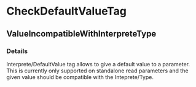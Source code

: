 ﻿---  
uid: Validator_2_68_3  
---

# CheckDefaultValueTag

## ValueIncompatibleWithInterpreteType

### Details

Interprete\/DefaultValue tag allows to give a default value to a parameter.  
This is currently only supported on standalone read parameters and the given value should be compatible with the Inteprete\/Type.
